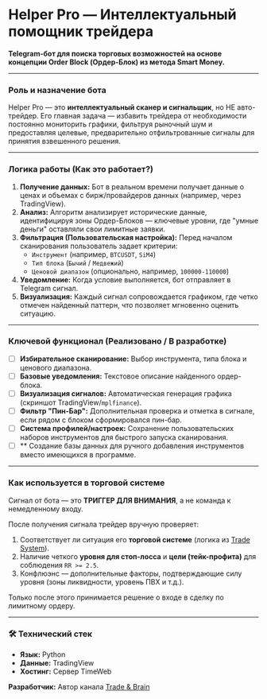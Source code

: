 # Helper Pro — Интеллектуальный помощник трейдера

**Telegram-бот для поиска торговых возможностей на основе концепции Order Block (Ордер-Блок) из метода Smart Money.**

---

### Роль и назначение бота

Helper Pro — это **интеллектуальный сканер и сигнальщик**, но НЕ авто-трейдер. Его главная задача — избавить трейдера от необходимости постоянно мониторить графики, фильтруя рыночный шум и предоставляя целевые, предварительно отфильтрованные сигналы для принятия взвешенного решения.

---

### Логика работы (Как это работает?)

1.  **Получение данных:** Бот в реальном времени получает данные о ценах и объемах с бирж/провайдеров данных (например, через TradingView).
2.  **Анализ:** Алгоритм анализирует исторические данные, идентифицируя зоны Ордер-Блоков — ключевые уровни, где "умные деньги" оставляли свои лимитные заявки.
3.  **Фильтрация (Пользовательская настройка):** Перед началом сканирования пользователь задает критерии:
    *   `Инструмент` (например, `BTCUSDT`, `SiM4`)
    *   `Тип блока` (`Бычий` / `Медвежий`)
    *   `Ценовой диапазон` (опционально, например, `100000-110000`)
4.  **Уведомление:** Когда условие выполняется, бот отправляет в Telegram сигнал.
5.  **Визуализация:** Каждый сигнал сопровождается графиком, где четко отмечен найденный паттерн, что позволяет мгновенно оценить ситуацию.

---

### Ключевой функционал (Реализовано / В разработке)

- [ ] **Избирательное сканирование:** Выбор инструмента, типа блока и ценового диапазона.
- [ ] **Базовые уведомления:** Текстовое описание найденного ордер-блока.
- [ ] **Визуализация сигналов:** Автоматическая генерация графика (скриншот TradingView/`mplfinance`).
- [ ] **Фильтр "Пин-Бар":** Дополнительная проверка и отметка в сигнале, если рядом с блоком сформировался пин-бар.
- [ ] **Система профилей/настроек:** Сохранение пользовательских наборов инструментов для быстрого запуска сканирования.
- [ ] ** Создание базы данных для ручного добавления инструментов вместо имеющихся в программе.
---

### Как используется в торговой системе

Сигнал от бота — это **ТРИГГЕР ДЛЯ ВНИМАНИЯ**, а не команда к немедленному входу.

После получения сигнала трейдер вручную проверяет:
1.  Соответствует ли ситуация его **торговой системе** (логика из [Trade System](https://teletype.in/@trade_and_brain/traid_system)).
2.  Наличие четкого **уровня для стоп-лосса** и **цели (тейк-профита)** для соблюдения `RR >= 2.5`.
3.  Конфлюэнс — дополнительные факторы, подтверждающие силу уровня (зоны ликвидности, уровень ПВХ и т.д.).

Только после этого принимается решение о входе в сделку по лимитному ордеру.

---

### 🛠 Технический стек

*   **Язык:** Python
*   **Данные:** TradingView
*   **Хостинг:** Cервер TimeWeb

**Разработчик:** Автор канала [Trade & Brain ](t.me/trade_and_brain)
